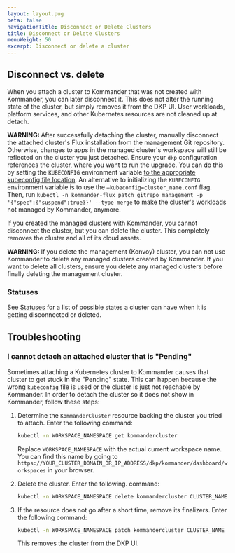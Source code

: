 ```yaml
---
layout: layout.pug
beta: false
navigationTitle: Disconnect or Delete Clusters
title: Disconnect or Delete Clusters
menuWeight: 50
excerpt: Disconnect or delete a cluster
---
```


## Disconnect vs. delete

When you attach a cluster to Kommander that was not created with Kommander, you can later disconnect it. This does not alter the running state of the cluster, but simply removes it from the DKP UI. User workloads, platform services, and other Kubernetes resources are not cleaned up at detach.

<p class="message--warning"><strong>WARNING: </strong>
After successfully detaching the cluster, manually disconnect the attached cluster's Flux installation from the management Git repository. Otherwise, changes to apps in the managed cluster's workspace will still be reflected on the cluster you just detached. Ensure your <code>dkp</code> configuration references the cluster, where you want to run the upgrade. You can do this by setting the <code>KUBECONFIG</code> environment variable <a href="https://kubernetes.io/docs/tasks/access-application-cluster/configure-access-multiple-clusters/">to the appropriate kubeconfig file location</a>. An alternative to initializing the <code>KUBECONFIG</code> environment variable is to use the <code>–kubeconfig=cluster_name.conf</code> flag. Then, run <code>kubectl -n kommander-flux patch gitrepo management -p '{"spec":{"suspend":true}}' --type merge</code> to make the cluster's workloads not managed by Kommander, anymore.
</p>

If you created the managed clusters with Kommander, you cannot disconnect the cluster, but you can delete the cluster. This completely removes the cluster and all of its cloud assets.

<p class="message--warning"><strong>WARNING: </strong>
If you delete the management (Konvoy) cluster, you can not use Kommander to delete any managed clusters created by Kommander. If you want to delete all clusters, ensure you delete any managed clusters before finally deleting the management cluster.
</p>

### Statuses

See [Statuses](/dkp/kommander/2.1/clusters#statuses) for a list of possible states a cluster can have when it is getting disconnected or deleted.

## Troubleshooting

### I cannot detach an attached cluster that is "Pending"

Sometimes attaching a Kubernetes cluster to Kommander causes that cluster to get stuck in the "Pending" state. This can happen because the wrong `kubeconfig` file is used or the cluster is just not reachable by Kommander.
In order to detach the cluster so it does not show in Kommander, follow these steps:

1.  Determine the `KommanderCluster` resource backing the cluster you tried to attach. Enter the following command:

    ```bash
    kubectl -n WORKSPACE_NAMESPACE get kommandercluster
    ```

    Replace `WORKSPACE_NAMESPACE` with the actual current workspace name. You can find this name by going to `https://YOUR_CLUSTER_DOMAIN_OR_IP_ADDRESS/dkp/kommander/dashboard/workspaces` in your browser.

1.  Delete the cluster. Enter the following. command:

    ```bash
    kubectl -n WORKSPACE_NAMESPACE delete kommandercluster CLUSTER_NAME
    ```

1.  If the resource does not go after a short time, remove its finalizers. Enter the following command:

    ```bash
    kubectl -n WORKSPACE_NAMESPACE patch kommandercluster CLUSTER_NAME --type json -p '[{"op":"remove", "path":"/metadata/finalizers"}]'
    ```

    This removes the cluster from the DKP UI.
